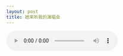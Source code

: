 ```yaml
---
layout: post
title: 她来听我的演唱会
---
```


<audio src="../assets/tltwdych.mp3" controls="controls" preload="auto">

经典的歌曲，关于歌曲最后一段的内容，不同心境的人会有不一样的理解。

歌曲里描述的是一个女人在人生三个年龄段中的感情故事，可以说是包含了女主美丽年华里的全部感情经历。故事具体是怎样的情节不必在这里提及，有兴趣的话可以听听这首歌曲，看看里面的歌词，还有，歌曲是有 MV 的，图形化的故事描述得会更详尽，但个人觉得还是先想象过后再欣赏较好。

没恋爱过，是没什么资本去评论太多的。很多的想法只能留在心里，在这里想说的只有歌曲最后部分的那句“小孩在问她为什么流泪/身边的男人早已渐渐入睡”，这两句歌词给自己的触动很大，这样的一个细节似乎道出了女主内心对以前风光明媚的初恋时光的怀念，又蕴含着对现在在自己身边的人并不是当年的那个他的无限感慨。